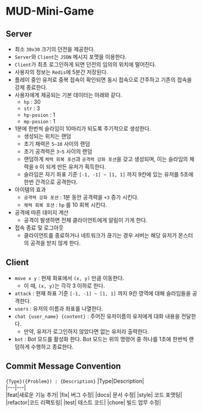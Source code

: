 # MUD-Mini-Game

## Server
 - 최소 `30x30` 크기의 던전을 제공한다. 
 - `Server`와 `Client`는 `JSON` 메시지 포맷을 이용한다.
 - `Client`가 최초 로그인하게 되면 던전의 임의의 위치에 떨어진다. 
 - 사용자의 정보는 `Redis`에 5분간 저장된다. 
 - 플레이 중인 유저로 중복 접속이 확인되면 동시 접속으로 간주하고 기존의 접속을 강제 종료한다.
 - 사용자에게 제공되는 기본 데이터는 아래와 같다.
    - `hp` : 30
    - `str` : 3
    - `hp-posion` : 1
    - `mp-posion` : 1
 - 1분에 한번씩 슬라임이 10마리가 되도록 주기적으로 생성한다. 
     - 생성되는 위치는 랜덤
     - 초기 채력은 `5~10` 사이의 랜덤
     - 초기 공격력은 `3~5` 사이의 랜덤
     - 랜덤하게 `체력 회복 포션`과 `공격력 강화 포션`을 갖고 생성되며, 이는 슬라임의 체력을 `0` 이 되게 만든 유저가 획득한다.
     - 슬라임은 자기 좌표 기준 `[-1, -1] ~ [1, 1]` 까지 9칸에 있는 유저를 5초에 한번 간격으로 공격한다.
 - 아이템의 효과
     - `공격력 강화 포션` : 1분 동안 공격력을 `+3` 증가 시킨다.
     - `체력 회복 포션` : `hp` 를 10 회복 시킨다.
 - 공격에 따른 데미지 계산 
     - 공격이 발생하면 전체 클라이언트에게 알림이 가게 한다.
 - 접속 종료 및 로그아웃
     - 클라이언트를 종료하거나 네트워크가 끊기는 경우 서버는 해당 유저가 몬스터의 공격을 받지 않게 한다.
     
## Client 
 - `move x y` : 현재 화표에서 `(x, y)` 만큼 이동한다. 
     - 이 때, `(x, y)`는 각각 3 이하로 한다. 
 - `attack` : 현재 좌표 기준 `[-1, -1] ~ [1, 1]` 까지 9칸 영역에 대해 슬라임들을 공격한다.
 - `users` : 유저의 이름과 좌표를 나열한다. 
 - `chat {user_name} {content}` : 주어진 유저이름의 유저에게 대화 내용을 전달한다.
    - 만약, 유저가 로그인하지 않았다면 없는 유저라 출력한다. 
 - `bot` : Bot 모드를 활성화 한다. Bot 모드는 위의 명령어 중 하나를 1초에 한번씩 랜덤하게 수행하고 종료한다.



## Commit Message Convention 
`{Type}({Problem}) : {Description}`
|Type|Description|  
|---|---|  
|feat|새로운 기능 추가|
|fix| 버그 수정|
|docs| 문서 수정|
|style| 코드 포맷팅|
|refactor|코드 리팩토링| 
|test| 테스트 코드|
|chore| 빌드 업무 수정|
